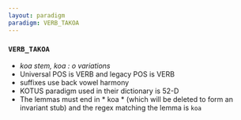 ```yaml
---
layout: paradigm
paradigm: VERB_TAKOA
---
```

### ` VERB_TAKOA `

* _koa stem, koa : o variations_
* Universal POS is VERB and legacy POS is VERB
* suffixes use back vowel harmony
* KOTUS paradigm used in their dictionary is 52-D
* The lemmas must end in * koa * (which will be deleted to form an invariant stub) and the regex matching the lemma is ` koa `
